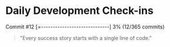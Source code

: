 # Daily Development Check-ins

Commit #12
[=-----------------------------] 3% (12/365 commits)

> "Every success story starts with a single line of code."